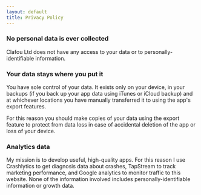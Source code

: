 ```yaml
---
layout: default
title: Privacy Policy
---
```

### No personal data is ever collected

Clafou Ltd does not have any access to your data or to personally-identifiable information.

### Your data stays where you put it

You have sole control of your data. It exists only on your device, in your backups (if you back up your app data using iTunes or iCloud backup) and at whichever locations you have manually transferred it to using the app's export features.

For this reason you should make copies of your data using the export feature to protect from data loss in case of accidental deletion of the app or loss of your device.

### Analytics data

My mission is to develop useful, high-quality apps. For this reason I use Crashlytics to get diagnosis data about crashes, TapStream to track marketing performance, and Google analytics to monitor traffic to this website. None of the information involved includes personally-identifiable information or growth data.